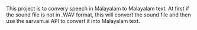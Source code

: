 This project is to convery speech in Malayalam to Malayalam text. At first if the sound file is not in .WAV format, this will convert the sound file and then use the sarvam.ai API to convert it into Malayalam text.

